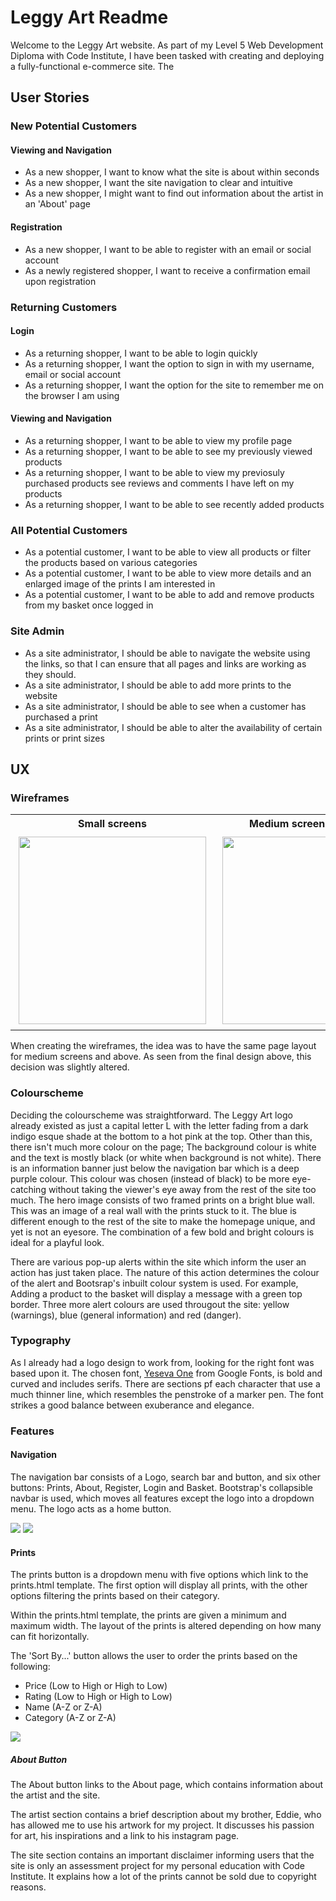 # Leggy Art Readme

Welcome to the Leggy Art website. As part of my Level 5 Web Development Diploma with Code Institute, I have been tasked with creating and deploying a fully-functional e-commerce site. The 

## User Stories

### New Potential Customers

#### Viewing and Navigation

- As a new shopper, I want to know what the site is about within seconds
- As a new shopper, I want the site navigation to clear and intuitive
- As a new shopper, I might want to find out information about the artist in an 'About' page

#### Registration

- As a new shopper, I want to be able to register with an email or social account
- As a newly registered shopper, I want to receive a confirmation email upon registration

### Returning Customers

#### Login

- As a returning shopper, I want to be able to login quickly
- As a returning shopper, I want the option to sign in with my username, email or social account
- As a returning shopper, I want the option for the site to remember me on the browser I am using

#### Viewing and Navigation

- As a returning shopper, I want to be able to view my profile page
- As a returning shopper, I want to be able to see my previously viewed products
- As a returning shopper, I want to be able to view my previosuly purchased products see reviews and comments I have left on my products
- As a returning shopper, I want to be able to see recently added products

### All Potential Customers

- As a potential customer, I want to be able to view all products or filter the products based on various categories
- As a potential customer, I want to be able to view more details and an enlarged image of the prints I am interested in
- As a potential customer, I want to be able to add and remove products from my basket once logged in

### Site Admin

- As a site administrator, I should be able to navigate the website using the links, so that I can ensure that all pages and links are working as they should.
- As a site administrator, I should be able to add more prints to the website 
- As a site administrator, I should be able to see when a customer has purchased a print
- As a site administrator, I should be able to alter the availability of certain prints or print sizes

## UX

### Wireframes

<table>
    <tr>
        <th>
            Small screens
        </th>
        <th>
            Medium screens and larger
        </th>
    </tr>
    <tr>
        <td>
            <img src="/workspace/leggy-art/documentation/images/readme_images/wireframe_sm.png" height="300px" style="padding:5px">
        </td>
        <td>
            <img src="/workspace/leggy-art/documentation/images/readme_images/wireframe_lg.png" height="300px" style="padding:5px">
        </td>
    </tr>
</table>

When creating the wireframes, the idea was to have the same page layout for medium screens and above. As seen from the final design above, this decision was slightly altered.

### Colourscheme

Deciding the colourscheme was straightforward. The Leggy Art logo already existed as just a capital letter L with the letter fading from a dark indigo esque shade at the bottom to a hot pink at the top. Other than this, there isn't much more colour on the page; The background colour is white and the text is mostly black (or white when background is not white). There is an information banner just below the navigation bar which is a deep purple colour. This colour was chosen (instead of black) to be more eye-catching without taking the viewer's eye away from the rest of the site too much. The hero image consists of two framed prints on a bright blue wall. This was an image of a real wall with the prints stuck to it. The blue is different enough to the rest of the site to make the homepage unique, and yet is not an eyesore. The combination of a few bold and bright colours is ideal for a playful look.

There are various pop-up alerts within the site which inform the user an action has just taken place. The nature of this action determines the colour of the alert and Bootsrap's inbuilt colour system is used. For example, Adding a product to the basket will display a message with a green top border. Three more alert colours are used througout the site: yellow (warnings), blue (general information) and red (danger).

### Typography

As I already had a logo design to work from, looking for the right font was based upon it. The chosen font, <a href="https://fonts.google.com/specimen/Yeseva+One">Yeseva One</a>  from Google Fonts, is bold and curved and includes serifs. There are sections pf each character that use a much thinner line, which resembles the penstroke of a marker pen. The font strikes a good balance between exuberance and elegance.

### Features

#### Navigation

The navigation bar consists of a Logo, search bar and button, and six other buttons: Prints, About, Register, Login and Basket. Bootstrap's collapsible navbar is used, which moves all features except the logo into a dropdown menu. The logo acts as a home button.

<img src="/workspace/leggy-art/documentation/images/readme_images/navbar-md.png">
<img src="/workspace/leggy-art/documentation/images/readme_images/navbar-sm.png">

#### Prints

The prints button is a dropdown menu with five options which link to the prints.html template. The first option will display all prints, with the other options filtering the prints based on their category.

Within the prints.html template, the prints are given a minimum and maximum width. The layout of the prints is altered depending on how many can fit horizontally.

The 'Sort By...' button allows the user to order the prints based on the following:

- Price (Low to High or High to Low)
- Rating (Low to High or High to Low)
- Name (A-Z or Z-A)
- Category (A-Z or Z-A)

<img src="/workspace/leggy-art/documentation/images/readme_images/sort-by.png">

##### About Button

The About button links to the About page, which contains information about the artist and the site.

The artist section contains a brief description about my brother, Eddie, who has allowed me to use his artwork for my project. It discusses his passion for art, his inspirations and a link to his instagram page.

The site section contains an important disclaimer informing users that the site is only an assessment project for my personal education with Code Institute. It explains how a lot of the prints cannot be sold due to copyright reasons. 